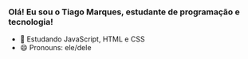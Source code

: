 ### Olá! Eu sou o Tiago Marques, estudante de programação e tecnologia!

- 🌱 Estudando JavaScript, HTML e CSS
- 😄 Pronouns: ele/dele
